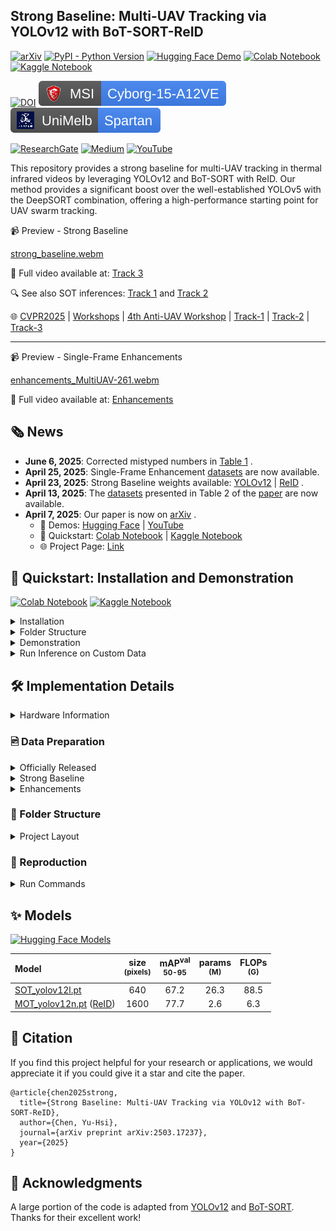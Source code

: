 ## Strong Baseline: Multi-UAV Tracking via YOLOv12 with BoT-SORT-ReID




[![arXiv](https://img.shields.io/badge/arXiv-2503.17237-b31b1b.svg)](https://arxiv.org/abs/2503.17237)
[![PyPI - Python Version](https://img.shields.io/badge/python-3.11-blue.svg?logo=python&logoColor=gold)](https://www.python.org/downloads/release/python-3110/)
[![Hugging Face Demo](https://img.shields.io/badge/%F0%9F%A4%97%20Hugging%20Face-Spaces-blue)](https://huggingface.co/spaces/wish44165/YOLOv12-BoT-SORT-ReID) 
[![Colab Notebook](https://colab.research.google.com/assets/colab-badge.svg)](https://colab.research.google.com/drive/1x5T6woUdV6dD_T6qdYcKG04Q2iVVHGoD?usp=sharing)
[![Kaggle Notebook](https://img.shields.io/badge/Kaggle-Notebook-blue?logo=kaggle)](https://www.kaggle.com/code/yuhsi44165/yolov12-bot-sort/)

<a href="https://doi.org/10.5281/zenodo.15203123"><img src="https://zenodo.org/badge/DOI/10.5281/zenodo.15203123.svg" alt="DOI"></a>
<a href="https://github.com/wish44165/wish44165/tree/main/assets"><img src="https://github.com/wish44165/wish44165/blob/main/assets/msi_Cyborg_15_A12VE_badge.svg" alt="MSI"></a> 
<a href="https://dashboard.hpc.unimelb.edu.au/"><img src="https://github.com/wish44165/wish44165/blob/main/assets/unimelb_spartan.svg" alt="Spartan"></a> 

[![ResearchGate](https://img.shields.io/badge/ResearchGate-00CCBB?style=for-the-badge&logo=ResearchGate&logoColor=white)](https://www.researchgate.net/publication/390114692_Strong_Baseline_Multi-UAV_Tracking_via_YOLOv12_with_BoT-SORT-ReID)
[![Medium](https://img.shields.io/badge/Medium-12100E?style=for-the-badge&logo=medium&logoColor=white)](https://medium.com/@scofield44165/strong-baseline-multi-uav-tracking-via-yolov12-with-bot-sort-reid-5d6b71230e39)
[![YouTube](https://img.shields.io/badge/YouTube-%23FF0000.svg?style=for-the-badge&logo=YouTube&logoColor=white)](https://www.youtube.com/playlist?list=PLfr5E6mAx5EUpqP41CPSm5Nwfqe35iwtl)




This repository provides a strong baseline for multi-UAV tracking in thermal infrared videos by leveraging YOLOv12 and BoT-SORT with ReID. Our method provides a significant boost over the well-established YOLOv5 with the DeepSORT combination, offering a high-performance starting point for UAV swarm tracking.




📹 Preview - Strong Baseline

[strong_baseline.webm](https://github.com/user-attachments/assets/702b3e80-fd3c-48f0-8032-a2a97563c19f)

🔗 Full video available at: [Track 3](https://youtu.be/_IiUISzCeU8?si=19JnHdwS9GLoYdtL)

🔍 See also SOT inferences: [Track 1](https://youtu.be/HOwMRm1l124?si=ewlZ5wr1_CUDFWk_) and [Track 2](https://youtu.be/M7lSrqYkpEQ?si=EyVhfOPNRLPVzYI2)

🌐 [CVPR2025](https://cvpr.thecvf.com/) | [Workshops](https://cvpr.thecvf.com/Conferences/2025/workshop-list) | [4th Anti-UAV Workshop](https://anti-uav.github.io/) | [Track-1](https://codalab.lisn.upsaclay.fr/competitions/21688) | [Track-2](https://codalab.lisn.upsaclay.fr/competitions/21690) | [Track-3](https://codalab.lisn.upsaclay.fr/competitions/21806)




---




📹 Preview - Single-Frame Enhancements

[enhancements_MultiUAV-261.webm](https://github.com/user-attachments/assets/f1dd3877-d898-45c2-93c9-26f677020e07)

🔗 Full video available at: [Enhancements](https://youtu.be/lkIlYCjz8r4?si=7jpgs5OAEeABNVGo)




## 🗞️ News

- **June 6, 2025**: Corrected mistyped numbers in [Table 1](https://github.com/wish44165/YOLOv12-BoT-SORT-ReID/tree/main/assets/Table_1.png) .
- **April 25, 2025**: Single-Frame Enhancement [datasets](https://doi.org/10.5281/zenodo.15276582) are now available.
- **April 23, 2025**: Strong Baseline weights available: [YOLOv12](https://github.com/wish44165/YOLOv12-BoT-SORT-ReID/tree/main/BoT-SORT/yolov12/weights) | [ReID](https://huggingface.co/wish44165/YOLOv12-BoT-SORT-ReID/tree/main) .
- **April 13, 2025**: The [datasets](https://doi.org/10.5281/zenodo.15203123) presented in Table 2 of the [paper](https://arxiv.org/pdf/2503.17237) are now available.
- **April 7, 2025**: Our paper is now on [arXiv](https://arxiv.org/abs/2503.17237) .
    - 🎥 Demos: [Hugging Face](https://huggingface.co/spaces/wish44165/YOLOv12-BoT-SORT-ReID) | [YouTube](https://www.youtube.com/playlist?list=PLfr5E6mAx5EUpqP41CPSm5Nwfqe35iwtl)  
    - 🚀 Quickstart: [Colab Notebook](https://colab.research.google.com/drive/1x5T6woUdV6dD_T6qdYcKG04Q2iVVHGoD?usp=sharing) | [Kaggle Notebook](https://www.kaggle.com/code/yuhsi44165/yolov12-bot-sort/)  
    - 🌐 Project Page: [Link](https://sites.google.com/view/wish44165/home/academic-activities/2025/strong-baseline-multi-uav-tracking-via-yolov12-with-bot-sort-reid)








## 🚀 Quickstart: Installation and Demonstration

[![Colab Notebook](https://colab.research.google.com/assets/colab-badge.svg)](https://colab.research.google.com/drive/1x5T6woUdV6dD_T6qdYcKG04Q2iVVHGoD?usp=sharing)
[![Kaggle Notebook](https://img.shields.io/badge/Kaggle-Notebook-blue?logo=kaggle)](https://www.kaggle.com/code/yuhsi44165/yolov12-bot-sort/)

<details><summary>Installation</summary>

```bash
$ conda create -n yolov12_botsort python=3.11 -y
$ conda activate yolov12_botsort
$ git clone https://github.com/wish44165/YOLOv12-BoT-SORT-ReID.git
$ cd YOLOv12-BoT-SORT-ReID/BoT-SORT/yolov12/
$ wget https://github.com/Dao-AILab/flash-attention/releases/download/v2.7.3/flash_attn-2.7.3+cu11torch2.2cxx11abiFALSE-cp311-cp311-linux_x86_64.whl
$ pip install -r requirements.txt
$ cd ../
$ pip3 install torch torchvision torchaudio
$ pip3 install -r requirements.txt
$ pip3 install ultralytics
$ pip3 install cython; pip3 install 'git+https://github.com/cocodataset/cocoapi.git#subdirectory=PythonAPI'
$ pip3 install cython_bbox
$ pip3 install faiss-cpu
$ pip3 install seaborn
```

</details>


<details><summary>Folder Structure</summary>

The following folder structure will be created upon cloning this repository.

```
YOLOv12-BoT-SORT-ReID/
├── data/
│   └── demo/
│       ├── MOT/
│       │   ├── MultiUAV-003.mp4
│       │   ├── Test_imgs/
│       │   │   ├── MultiUAV-003/
│       │   │   ├── MultiUAV-135/
│       │   │   ├── MultiUAV-173/
│       │   │   └── MultiUAV-261/
│       │   └── TestLabels_FirstFrameOnly/
│       │       ├── MultiUAV-003.txt
│       │       ├── MultiUAV-135.txt
│       │       ├── MultiUAV-173.txt
│       │       └── MultiUAV-261.txt
│       └── SOT/
│           ├── Track1/
│           │   ├── 20190926_111509_1_8/
│           │   ├── 41_1/
│           │   ├── new30_train-new/
│           │   └── wg2022_ir_050_split_01/
│           └── Track2/
│               ├── 02_6319_0000-1499/
│               ├── 3700000000002_110743_1/
│               ├── DJI_0057_1/
│               └── wg2022_ir_032_split_04/
└── BoT-SORT/
```

</details>


<details><summary>Demonstration</summary>

Toy example with three tracks, including SOT and MOT.

```bash
$ cd BoT-SORT/

# Track 1
$ python3 tools/predict_track1.py --weights ./yolov12/weights/SOT_yolov12l.pt --source ../data/demo/SOT/Track1/ --img-size 640 --device "0" --conf-thres 0.01 --iou-thres 0.01 --track_high_thresh 0.1 --track_low_thresh 0.01 --fuse-score --agnostic-nms --min_box_area 4 --save_path_answer ./submit/track1/demo --hide-labels-name
# output: ./runs/detect/, ./submit/track1/demo/

# Track 2
$ python3 tools/predict_track2.py --weights ./yolov12/weights/SOT_yolov12l.pt --source ../data/demo/SOT/Track2/ --img-size 640 --device "0" --conf-thres 0.01 --iou-thres 0.01 --track_high_thresh 0.1 --track_low_thresh 0.01 --fuse-score --agnostic-nms --min_box_area 1 --save_path_answer ./submit/track2/demo --hide-labels-name
# output: ./runs/detect/, ./submit/track2/demo/

# Track 3
$ python3 tools/predict_track3.py --weights ./yolov12/weights/MOT_yolov12n.pt --source ../data/demo/MOT/ --img-size 1600 --device "0" --track_buffer 60 --save_path_answer ./submit/track3/demo --hide-labels-name
$ python3 tools/predict_track3.py --weights ./yolov12/weights/MOT_yolov12n.pt --source ../data/demo/MOT/ --img-size 1600 --device "0" --track_buffer 60 --save_path_answer ./submit/track3/demo --with-reid --fast-reid-config logs/sbs_S50/config.yaml --fast-reid-weights logs/sbs_S50/model_0016.pth --hide-labels-name
# output: ./runs/detect/, ./submit/track3/demo/

# Heatmap
$ cd yolov12/
$ python heatmap.py
# output: ./outputs/
```

</details>


<details><summary>Run Inference on Custom Data</summary>

This project supports flexible inference on image folders and video files, with or without initial object positions, specifically for MOT task.

```bash
python3 tools/inference.py \
    --weights ./yolov12/weights/MOT_yolov12n.pt \
    --source <path to folder or video> \
    --with-initial-positions \
    --initial-position-config <path to initial positions file (optional)> \
    --img-size 1600 \
    --track_buffer 60 \
    --device "0" \
    --agnostic-nms \
    --save_path_answer ./submit/inference/ \
    --with-reid \
    --fast-reid-config logs/sbs_S50/config.yaml \
    --fast-reid-weights logs/sbs_S50/model_0016.pth \
    --hide-labels-name
```

Below are examples of supported inference settings:

```bash
# 1. Inference on Image Folder (without initial position)
python3 tools/inference.py \
    --weights ./yolov12/weights/MOT_yolov12n.pt \
    --source ../data/demo/MOT/Test_imgs/MultiUAV-003/ \
    --img-size 1600 \
    --track_buffer 60 \
    --device "0" \
    --agnostic-nms \
    --save_path_answer ./submit/inference/ \
    --with-reid \
    --fast-reid-config logs/sbs_S50/config.yaml \
    --fast-reid-weights logs/sbs_S50/model_0016.pth \
    --hide-labels-name

# 2. Inference on Image Folder (with initial position)
python3 tools/inference.py \
    --weights ./yolov12/weights/MOT_yolov12n.pt \
    --source ../data/demo/MOT/Test_imgs/MultiUAV-003/ \
    --with-initial-positions \
    --initial-position-config ../data/demo/MOT/TestLabels_FirstFrameOnly/MultiUAV-003.txt \
    --img-size 1600 \
    --track_buffer 60 \
    --device "0" \
    --agnostic-nms \
    --save_path_answer ./submit/inference/ \
    --with-reid \
    --fast-reid-config logs/sbs_S50/config.yaml \
    --fast-reid-weights logs/sbs_S50/model_0016.pth \
    --hide-labels-name

# 3. Inference on Video (without initial position)
python3 tools/inference.py \
    --weights ./yolov12/weights/MOT_yolov12n.pt \
    --source ../data/demo/MOT/MultiUAV-003.mp4 \
    --img-size 1600 \
    --track_buffer 60 \
    --device "0" \
    --agnostic-nms \
    --save_path_answer ./submit/inference/ \
    --with-reid \
    --fast-reid-config logs/sbs_S50/config.yaml \
    --fast-reid-weights logs/sbs_S50/model_0016.pth \
    --hide-labels-name

# 4. Inference on Video (with initial position)
python3 tools/inference.py \
    --weights ./yolov12/weights/MOT_yolov12n.pt \
    --source ../data/demo/MOT/MultiUAV-003.mp4 \
    --with-initial-positions \
    --initial-position-config ../data/demo/MOT/TestLabels_FirstFrameOnly/MultiUAV-003.txt \
    --img-size 1600 \
    --track_buffer 60 \
    --device "0" \
    --agnostic-nms \
    --save_path_answer ./submit/inference/ \
    --with-reid \
    --fast-reid-config logs/sbs_S50/config.yaml \
    --fast-reid-weights logs/sbs_S50/model_0016.pth \
    --hide-labels-name
```

</details>








## 🛠️ Implementation Details


<details><summary>Hardware Information</summary>

Experiments were conducted on two platforms: (1) a local system with an Intel Core i7-12650H CPU, NVIDIA RTX 4050 GPU, and 16 GB RAM for data processing and inference, and (2) an HPC system with an NVIDIA H100 GPU and 80 GB memory for model training.

### Laptop

<a href="https://github.com/wish44165/wish44165/tree/main/assets"><img src="https://github.com/wish44165/wish44165/blob/main/assets/msi_Cyborg_15_A12VE_badge.svg" alt="Spartan"></a> 

- CPU: Intel® Core™ i7-12650H
- GPU: NVIDIA GeForce RTX 4050 Laptop GPU (6GB)
- RAM: 23734MiB

### HPC

<a href="https://dashboard.hpc.unimelb.edu.au/"><img src="https://github.com/wish44165/wish44165/blob/main/assets/unimelb_spartan.svg" alt="Spartan"></a> 

- GPU: Spartan gpu-h100 (80GB), gpu-a100 (80GB)
  
</details>




### 🖻 Data Preparation


<details><summary>Officially Released</summary>

[![DOI](https://zenodo.org/badge/DOI/10.5281/zenodo.15103888.svg)](https://doi.org/10.5281/zenodo.15103888)

```
4th_Anti-UAV_Challenge/
├── baseline/
│   ├── Baseline_code.zip
│   └── MultiUAV_Baseline_code_and_submissi.zip
├── test/
│   ├── MultiUAV_Test.zip
│   ├── track1_test.zip
│   └── track2_test.zip
└── train/
    ├── MultiUAV_Train.zip
    └── train.zip
```

- Train
    - Track 1 & Track 2: [Google Drive](https://drive.google.com/drive/folders/1hEGq14WnfPstYrI_9OgscR1VsWc5_XDl) | [Baidu](https://pan.baidu.com/s/1rtZ_PkYX__Bt2O5MgTj1tg?pwd=CVPR)
    - Track 3: [Google Drive](https://drive.google.com/drive/folders/1JvGdAJjGzjOIGMG82Qiz5YJKzjy8VOd-?usp=drive_link) | [Baidu](https://pan.baidu.com/s/19iVwI1MW9OdXyPIc0xBSjQ?from=init&pwd=CVPR)
- Test
    - Track 1: [Google Drive](https://drive.google.com/drive/folders/1qkUeglLk9-OXniIUVh1r7OljDLwDNhBs?usp=sharing) | [Baidu](https://pan.baidu.com/s/13HFq5P0gWrdlBerFZBKbuA?pwd=cvpr)
    - Track 2: [Google Drive](https://drive.google.com/drive/folders/1qkUeglLk9-OXniIUVh1r7OljDLwDNhBs?usp=sharing) | [Baidu](https://pan.baidu.com/s/1s7KkyjgXP1v495EULqwoew?pwd=cvpr)
    - Track 3: [Google Drive](https://drive.google.com/drive/folders/1cfF00w_3ewUMELSSnmaYOKLTZoIWlxbF?usp=sharing) | [Baidu](https://pan.baidu.com/s/1rhB24tksTw1JW6ZltOSvOg?pwd=CVPR)

</details>


<details><summary>Strong Baseline</summary>

[![DOI](https://zenodo.org/badge/DOI/10.5281/zenodo.15203123.svg)](https://doi.org/10.5281/zenodo.15203123)
[![Hugging Face Datasets](https://img.shields.io/badge/%F0%9F%A4%97%20Hugging%20Face-Datasets-blue)](https://huggingface.co/datasets/wish44165/StrongBaseline_YOLOv12-BoT-SORT-ReID) 

```
train/
├── MOT/
│   └── AntiUAV_train_val.zip
├── ReID/
│   ├── MOT20_subset.zip
│   └── MOT20.zip
└── SOT/
    ├── AntiUAV_train_val_test.zip
    └── AntiUAV_train_val.zip
```

</details>


<details><summary>Enhancements</summary>

[![DOI](https://zenodo.org/badge/DOI/10.5281/zenodo.15276582.svg)](https://doi.org/10.5281/zenodo.15276582)

```
enhancements/
├── MOT/
│   ├── CLAHE_train_val.zip
│   ├── Sobel-based_Edge_Sharpening_train_val.zip
│   └── Sobel-based_Image_Gradients_train_val.zip
└── ReID/
    ├── CLAHE_subset.zip
    ├── Sobel-based_Edge_Sharpening_subset.zip
    └── Sobel-based_Image_Gradients_subset.zip
```

</details>




### 📂 Folder Structure

<details><summary>Project Layout</summary>

Follow the folder structure below to ensure smooth execution and easy navigation.

```
YOLOv12-BoT-SORT-ReID/
├── BoT-SORT/
│   ├── getInfo.py
│   ├── datasets/
│   │   └── README.md
│   ├── fast_reid/
│   │   └── datasets/
│   │       ├── generate_mot_patches.py
│   │       └── README.md
│   ├── logs/
│   │   ├── sbs_S50/
│   │   │   ├── config.yaml
│   │   │   └── model_0016.pth
│   │   └── README.md
│   ├── requirements.txt
│   ├── runs/
│   │   └── README.md
│   ├── submit/
│   │   └── README.md
│   ├── tools/
│   │   ├── predict_track1.py
│   │   ├── predict_track2.py
│   │   └── predict_track3.py
│   └── yolov12/
│       ├── heatmap.py
│       ├── imgs_dir/
│       │   ├── 00096.jpg
│       │   ├── 00379.jpg
│       │   ├── 00589.jpg
│       │   └── 00643.jpg
│       ├── requirements.txt
│       └── weights/
│           ├── MOT_yolov12n.pt
│           └── SOT_yolov12l.pt
├── data/
│   ├── demo/
│   ├── MOT/
│   │   └── README.md
│   └── SOT/
│       └── README.md
├── LICENSE
└── README.md
```

</details>




### 🔨 Reproduction

<details><summary>Run Commands</summary>

Executing the following commands can reproduce the leaderboard results.

```bash
$ cd BoT-SORT/

# Table 1
$ python3 getInfo.py

# Track 1
$ python3 tools/predict_track1.py --weights ./yolov12/weights/SOT_yolov12l.pt --source ../data/SOT/track1_test/ --img-size 640 --device "0" --conf-thres 0.01 --iou-thres 0.01 --track_high_thresh 0.1 --track_low_thresh 0.01 --fuse-score --agnostic-nms --min_box_area 4 --save_path_answer ./submit/track1/test --hide-labels-name
# output: ./runs/detect/, ./submit/track1/test/

# Track 2
$ python3 tools/predict_track2.py --weights ./yolov12/weights/SOT_yolov12l.pt --source ../data/SOT/track2_test/ --img-size 640 --device "0" --conf-thres 0.01 --iou-thres 0.01 --track_high_thresh 0.1 --track_low_thresh 0.01 --fuse-score --agnostic-nms --min_box_area 1 --save_path_answer ./submit/track2/test --hide-labels-name
# output: ./runs/detect/, ./submit/track2/test/

# Track 3
$ chmod +x run_track3.sh
$ ./run_track3.sh
# output: ./runs/detect/, ./submit/track3/test/
```

</details>








## ✨ Models

[![Hugging Face Models](https://img.shields.io/badge/%F0%9F%A4%97%20Hugging%20Face-Models-blue)](https://huggingface.co/wish44165/YOLOv12-BoT-SORT-ReID) 

| Model                                                                                | size<br><sup>(pixels) | mAP<sup>val<br>50-95 | params<br><sup>(M) | FLOPs<br><sup>(G) |
| :----------------------------------------------------------------------------------- | :-------------------: | :-------------------:| :-----------------:| :---------------:|
| [SOT_yolov12l.pt](https://github.com/wish44165/YOLOv12-BoT-SORT-ReID/blob/main/BoT-SORT/yolov12/weights/SOT_yolov12l.pt) | 640                   | 67.2                 | 26.3                | 88.5               |
| [MOT_yolov12n.pt](https://github.com/wish44165/YOLOv12-BoT-SORT-ReID/blob/main/BoT-SORT/yolov12/weights/MOT_yolov12n.pt) ([ReID](https://huggingface.co/wish44165/YOLOv12-BoT-SORT-ReID/tree/main/sbs_S50)) | 1600                   | 77.7                 | 2.6                | 6.3              |








## 📜 Citation

If you find this project helpful for your research or applications, we would appreciate it if you could give it a star and cite the paper.

```
@article{chen2025strong,
  title={Strong Baseline: Multi-UAV Tracking via YOLOv12 with BoT-SORT-ReID},
  author={Chen, Yu-Hsi},
  journal={arXiv preprint arXiv:2503.17237},
  year={2025}
}
```








## 🙏 Acknowledgments

A large portion of the code is adapted from [YOLOv12](https://github.com/sunsmarterjie/yolov12) and [BoT-SORT](https://github.com/NirAharon/BoT-SORT). Thanks for their excellent work!
